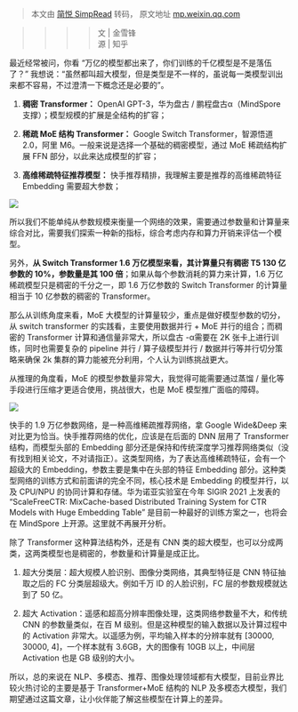 > 本文由 [简悦 SimpRead](http://ksria.com/simpread/) 转码， 原文地址 [mp.weixin.qq.com](https://mp.weixin.qq.com/s?__biz=MzU3NDgxMzI0Mw==&mid=2247498411&idx=3&sn=c1e78544493e4fafec100fd747f305dd&chksm=fd2e1fffca5996e9b22a52e9881fe61c45ec7360c0f64cce519452bc8afcec167e4f7bdd6619&mpshare=1&scene=1&srcid=0708W5gDwr8qRYiolNqa9rfz&sharer_sharetime=1625740211702&sharer_shareid=7fece245937ac96f04f0fb8e1311fff1#rd)

> > > > 文 | 金雪锋  
> > > > 源 | 知乎  

最近经常被问，你看 “万亿的模型都出来了，你们训练的千亿模型是不是落伍了？” 我想说：“虽然都叫超大模型，但是类型是不一样的，虽说每一类模型训出来都不容易，不过澄清一下概念还是必要的”。

1.  **稠密 Transformer：** OpenAI GPT-3，华为盘古 / 鹏程盘古α（MindSpore 支撑）；模型规模的扩展是全结构的扩容；
    
2.  **稀疏 MoE 结构 Transformer：** Google Switch Transformer，智源悟道 2.0，阿里 M6。一般来说是选择一个基础的稠密模型，通过 MoE 稀疏结构扩展 FFN 部分，以此来达成模型的扩容；
    
3.  **高维稀疏特征推荐模型：** 快手推荐精排，我理解主要是推荐的高维稀疏特征 Embedding 需要超大参数；
    

![](https://mmbiz.qpic.cn/mmbiz_jpg/5fknb41ib9qEunKnAq0BRibd6Ojoz6LdPeTL8RI2rrCXbyzkSuYBib3AImQ95acZbZYib3RroNy59OnTNTP3ic4BLxA/640?wx_fmt=jpeg)

所以我们不能单纯从参数规模来衡量一个网络的效果，需要通过参数量和计算量来综合对比，需要我们探索一种新的指标，综合考虑内存和算力开销来评估一个模型。

另外，**从 Switch Transformer 1.6 万亿模型来看，其计算量只有稠密 T5 130 亿参数的 10%，参数量是其 100 倍**；如果从每个参数消耗的算力来计算，1.6 万亿稀疏模型只是稠密的千分之一，即 1.6 万亿参数的 Switch Transformer 的计算量相当于 10 亿参数的稠密的 Transformer。

那么从训练角度来看，MoE 大模型的计算量较少，重点是做好模型参数的切分，从 switch transformer 的实践看，主要使用数据并行 + MoE 并行的组合；而稠密的 Transformer 计算和通信量非常大，所以盘古 -α需要在 2K 张卡上进行训练，同时也需要复杂的 pipeline 并行 / 算子级模型并行 / 数据并行等并行切分策略来确保 2k 集群的算力能被充分利用，个人认为训练挑战更大。

从推理的角度看，MoE 的模型参数量非常大，我觉得可能需要通过蒸馏 / 量化等手段进行压缩才更适合使用，挑战很大，也是 MoE 模型推广面临的障碍。

![](https://mmbiz.qpic.cn/mmbiz_jpg/5fknb41ib9qEunKnAq0BRibd6Ojoz6LdPeZoWq0KrEh9kHsE5Rog0qZJCpkdOQSuMCHXibIv1r0nAYhSGaF1GDndw/640?wx_fmt=jpeg)

快手的 1.9 万亿参数网络，是一种高维稀疏推荐网络，拿 Google Wide&Deep 来对比更为恰当。快手推荐网络的优化，应该是在后面的 DNN 层用了 Transformer 结构，而模型头部的 Embedding 部分还是保持和传统深度学习推荐网络类似（没有找到相关论文，不对请指正）。这类型网络，为了表达高维稀疏特征，会有一个超级大的 Embedding，参数主要是集中在头部的特征 Embedding 部分。这种类型网络的训练方式和前面讲的完全不同，核心技术是 Embedding 的模型并行，以及 CPU/NPU 的协同计算和存储。华为诺亚实验室在今年 SIGIR 2021 上发表的 “ScaleFreeCTR: MixCache-based Distributed Training System for CTR Models with Huge Embedding Table” 是目前一种最好的训练方案之一，也将会在 MindSpore 上开源。这里就不再展开分析。

除了 Transformer 这种算法结构外，还是有 CNN 类的超大模型，也可以分成两类，这两类模型也是稠密的，参数量和计算量是成正比。

1.  超大分类层：超大规模人脸识别、图像分类网络，其典型特征是 CNN 特征抽取之后的 FC 分类层超级大。例如千万 ID 的人脸识别，FC 层的参数规模就达到了 50 亿。
    
2.  超大 Activation：遥感和超高分辨率图像处理，这类网络参数量不大，和传统 CNN 的参数量类似，在百 M 级别。但是这种模型的输入数据以及计算过程中的 Activation 非常大。以遥感为例，平均输入样本的分辨率就有 [30000, 30000, 4]，一个样本就有 3.6GB，大的图像有 10GB 以上，中间层 Activation 也是 GB 级别的大小。
    

所以，总的来说在 NLP、多模态、推荐、图像处理领域都有大模型，目前业界比较火热讨论的主要是基于 Transformer+MoE 结构的 NLP 及多模态大模型，我们期望通过这篇文章，让小伙伴能了解这些模型在计算上的差异。